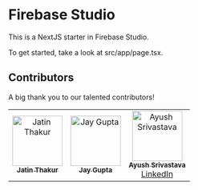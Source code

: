 # Firebase Studio

This is a NextJS starter in Firebase Studio.

To get started, take a look at src/app/page.tsx.

## Contributors

A big thank you to our talented contributors!

<table>
  <tr>
    <td align="center">
      <a href="https://github.com/jatinthakur19june-eng">
        <img src="https://github.com/jatinthakur19june-eng.png?size=100" width="100px;" alt="Jatin Thakur"/>
        <br />
        <sub><b>Jatin Thakur</b></sub>
      </a>
    </td>
    <td align="center">
      <a href="https://github.com/Jaygupta09">
        <img src="https://github.com/Jaygupta09.png?size=100" width="100px;" alt="Jay Gupta"/>
        <br />
        <sub><b>Jay Gupta</b></sub>
      </a>
    </td>
    <td align="center">
      <a href="https://github.com/ayusshs16">
        <img src="https://github.com/ayusshs16.png?size=100" width="100px;" alt="Ayush Srivastava"/>
        <br />
        <sub><b>Ayush Srivastava</b></sub>
      </a>
      <br />
      <a href="https://www.linkedin.com/in/ayusshsrivastava16/">LinkedIn</a>
    </td>
  </tr>
</table>
